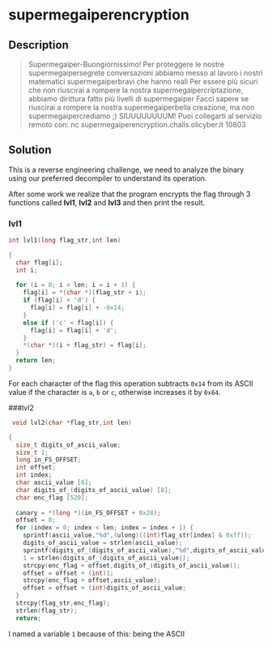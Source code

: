 # supermegaiperencryption

## Description
> Supermegaiper-Buongiornissimo!
Per proteggere le nostre supermegaipersegrete conversazioni abbiamo messo al lavoro i nostri matematici supermegaiperbravi che hanno reali
Per essere più sicuri che non riuscirai a rompere la nostra supermegaipercriptazione, abbiamo dirittura fatto più livelli di supermegaiper
Facci sapere se riuscirai a rompere la nostra supermegaiperbella creazione, ma non supermegaipercrediamo ;) SIUUUUUUUUM!
Puoi collegarti al servizio remoto con:
nc supermegaiperencryption.challs.olicyber.it 10803

## Solution
This is a reverse engineering challenge, we need to analyze the binary using our preferred decompiler to understand its operation.

After some work we realize that the program encrypts the flag through 3 functions called **lvl1**, **lvl2** and **lvl3** and then print the result.

### lvl1
```c
int lvl1(long flag_str,int len)

{
  char flag[i];
  int i;
  
  for (i = 0; i < len; i = i + 1) {
    flag[i] = *(char *)(flag_str + i);
    if (flag[i] < 'd') {
      flag[i] = flag[i] + -0x14;
    }
    else if ('c' < flag[i]) {
      flag[i] = flag[i] + 'd';
    }
    *(char *)(i + flag_str) = flag[i];
  }
  return len;
}
```
For each character of the flag this operation subtracts `0x14` from its ASCII value if the character is `a`, `b` or `c`, otherwise increases it by `0x64`.

###lvl2
```c
 void lvl2(char *flag_str,int len)

{
  size_t digits_of_ascii_value;
  size_t 1;
  long in_FS_OFFSET;
  int offset;
  int index;
  char ascii_value [8];
  char digits_of_(digits_of_ascii_value) [8];
  char enc_flag [520];
  
  canary = *(long *)(in_FS_OFFSET + 0x28);
  offset = 0;
  for (index = 0; index < len; index = index + 1) {
    sprintf(ascii_value,"%d",(ulong)((int)flag_str[index] & 0xff));
    digits_of_ascii_value = strlen(ascii_value);
    sprintf(digits_of_(digits_of_ascii_value),"%d",digits_of_ascii_value & 0xffffffff);
    1 = strlen(digits_of_(digits_of_ascii_value));
    strcpy(enc_flag + offset,digits_of_(digits_of_ascii_value));
    offset = offset + (int)1;
    strcpy(enc_flag + offset,ascii_value);
    offset = offset + (int)digits_of_ascii_value;
  }
  strcpy(flag_str,enc_flag);
  strlen(flag_str);
  return;
```

I named a variable `1` because of this: being the ASCII

